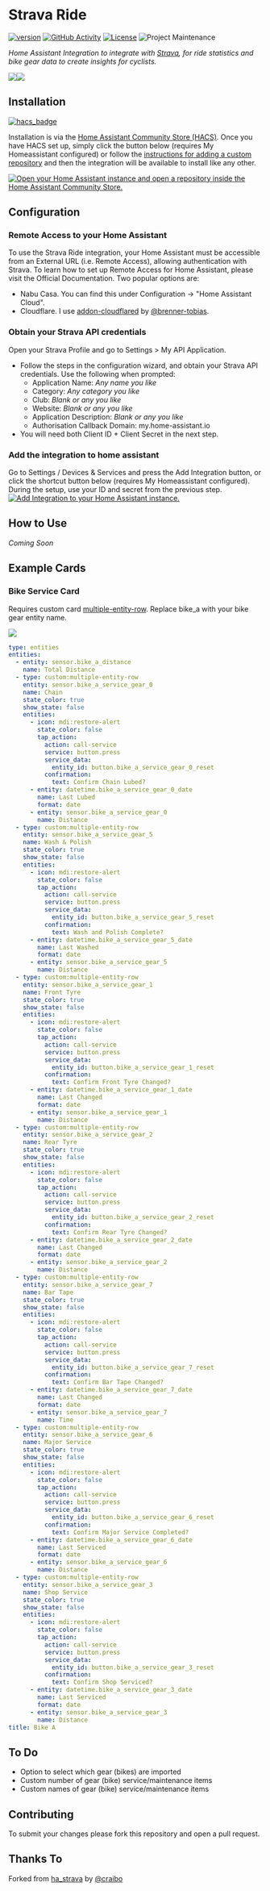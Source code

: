 # Strava Ride

[![version](https://img.shields.io/github/manifest-json/v/tonymyatt/strava_ride?filename=custom_components%2Fstrava_ride%2Fmanifest.json&label=latest&color=slateblue)](https://github.com/tonymyatt/strava_ride/releases/latest)
[![GitHub Activity][commits-shield]][commits]
[![License][license-shield]](LICENSE)
![Project Maintenance][maintenance-shield]

_Home Assistant Integration to integrate with [Strava][strava_ride], for ride statistics and bike gear data to create insights for cyclists._

<img src="https://raw.githubusercontent.com/tonymyatt/strava_ride/main/image/statistics-sensors.PNG"><img src="https://raw.githubusercontent.com/tonymyatt/strava_ride/main/image/gear-sensors.PNG">

## Installation

[![hacs_badge](https://img.shields.io/badge/HACS-Custom-orange.svg)](https://github.com/hacs/integration)

Installation is via the [Home Assistant Community Store (HACS)](https://hacs.xyz/). Once you have HACS set up, simply click the button below (requires My Homeassistant configured) or follow the [instructions for adding a custom
repository](https://hacs.xyz/docs/faq/custom_repositories) and then the integration will be available to install like any other.

[![Open your Home Assistant instance and open a repository inside the Home Assistant Community Store.](https://my.home-assistant.io/badges/hacs_repository.svg)](https://my.home-assistant.io/redirect/hacs_repository/?owner=tonymyatt&repository=strava_ride&category=integration)

## Configuration

### Remote Access to your Home Assistant
To use the Strava Ride integration, your Home Assistant must be accessible from an External URL (i.e. Remote Access), allowing authentication with Strava. To learn how to set up Remote Access for Home Assistant, please visit the Official Documentation. Two popular options are: 
- Nabu Casa. You can find this under Configuration -> "Home Assistant Cloud".
- Cloudflare. I use [addon-cloudflared](https://github.com/brenner-tobias/addon-cloudflared) by [@brenner-tobias](https://github.com/brenner-tobias).

### Obtain your Strava API credentials
Open your Strava Profile and go to Settings > My API Application.
- Follow the steps in the configuration wizard, and obtain your Strava API credentials. Use the following when prompted:
  - Application Name: *Any name you like*
  - Category: *Any category you like*
  - Club: *Blank or any you like*
  - Website: *Blank or any you like*
  - Application Description: *Blank or any you like*
  - Authorisation Callback Domain: my.home-assistant.io
- You will need both Client ID + Client Secret in the next step.

### Add the integration to home assistant
Go to Settings / Devices & Services and press the Add Integration button, or click the shortcut button below (requires My Homeassistant configured).
During the setup, use your ID and secret from the previous step.
[![Add Integration to your Home Assistant
instance.](https://my.home-assistant.io/badges/config_flow_start.svg)](https://my.home-assistant.io/redirect/config_flow_start/?domain=strava_ride)

## How to Use

*Coming Soon*

## Example Cards

### Bike Service Card
Requires custom card [multiple-entity-row](https://github.com/benct/lovelace-multiple-entity-row). Replace bike_a with your bike gear entity name.

<img src="https://raw.githubusercontent.com/tonymyatt/strava_ride/main/image/gear-bike-example.PNG">

```yaml
type: entities
entities:
  - entity: sensor.bike_a_distance
    name: Total Distance
  - type: custom:multiple-entity-row
    entity: sensor.bike_a_service_gear_0
    name: Chain
    state_color: true
    show_state: false
    entities:
      - icon: mdi:restore-alert
        state_color: false
        tap_action:
          action: call-service
          service: button.press
          service_data:
            entity_id: button.bike_a_service_gear_0_reset
          confirmation:
            text: Confirm Chain Lubed?
      - entity: datetime.bike_a_service_gear_0_date
        name: Last Lubed
        format: date
      - entity: sensor.bike_a_service_gear_0
        name: Distance
  - type: custom:multiple-entity-row
    entity: sensor.bike_a_service_gear_5
    name: Wash & Polish
    state_color: true
    show_state: false
    entities:
      - icon: mdi:restore-alert
        state_color: false
        tap_action:
          action: call-service
          service: button.press
          service_data:
            entity_id: button.bike_a_service_gear_5_reset
          confirmation:
            text: Wash and Polish Complete?
      - entity: datetime.bike_a_service_gear_5_date
        name: Last Washed
        format: date
      - entity: sensor.bike_a_service_gear_5
        name: Distance
  - type: custom:multiple-entity-row
    entity: sensor.bike_a_service_gear_1
    name: Front Tyre
    state_color: true
    show_state: false
    entities:
      - icon: mdi:restore-alert
        state_color: false
        tap_action:
          action: call-service
          service: button.press
          service_data:
            entity_id: button.bike_a_service_gear_1_reset
          confirmation:
            text: Confirm Front Tyre Changed?
      - entity: datetime.bike_a_service_gear_1_date
        name: Last Changed
        format: date
      - entity: sensor.bike_a_service_gear_1
        name: Distance
  - type: custom:multiple-entity-row
    entity: sensor.bike_a_service_gear_2
    name: Rear Tyre
    state_color: true
    show_state: false
    entities:
      - icon: mdi:restore-alert
        state_color: false
        tap_action:
          action: call-service
          service: button.press
          service_data:
            entity_id: button.bike_a_service_gear_2_reset
          confirmation:
            text: Confirm Rear Tyre Changed?
      - entity: datetime.bike_a_service_gear_2_date
        name: Last Changed
        format: date
      - entity: sensor.bike_a_service_gear_2
        name: Distance
  - type: custom:multiple-entity-row
    entity: sensor.bike_a_service_gear_7
    name: Bar Tape
    state_color: true
    show_state: false
    entities:
      - icon: mdi:restore-alert
        state_color: false
        tap_action:
          action: call-service
          service: button.press
          service_data:
            entity_id: button.bike_a_service_gear_7_reset
          confirmation:
            text: Confirm Bar Tape Changed?
      - entity: datetime.bike_a_service_gear_7_date
        name: Last Changed
        format: date
      - entity: sensor.bike_a_service_gear_7
        name: Time
  - type: custom:multiple-entity-row
    entity: sensor.bike_a_service_gear_6
    name: Major Service
    state_color: true
    show_state: false
    entities:
      - icon: mdi:restore-alert
        state_color: false
        tap_action:
          action: call-service
          service: button.press
          service_data:
            entity_id: button.bike_a_service_gear_6_reset
          confirmation:
            text: Confirm Major Service Completed?
      - entity: datetime.bike_a_service_gear_6_date
        name: Last Serviced
        format: date
      - entity: sensor.bike_a_service_gear_6
        name: Distance
  - type: custom:multiple-entity-row
    entity: sensor.bike_a_service_gear_3
    name: Shop Service
    state_color: true
    show_state: false
    entities:
      - icon: mdi:restore-alert
        state_color: false
        tap_action:
          action: call-service
          service: button.press
          service_data:
            entity_id: button.bike_a_service_gear_3_reset
          confirmation:
            text: Confirm Shop Serviced?
      - entity: datetime.bike_a_service_gear_3_date
        name: Last Serviced
        format: date
      - entity: sensor.bike_a_service_gear_3
        name: Distance
title: Bike A

```

## To Do

- Option to select which gear (bikes) are imported
- Custom number of gear (bike) service/maintenance items
- Custom names of gear (bike) service/maintenance items

## Contributing

To submit your changes please fork this repository and open a pull request. 

## Thanks To

Forked from [ha_strava](https://github.com/craibo/ha_strava) by [@craibo](https://github.com/craibo)

[strava_ride]: https://www.strava.com/login
[commits-shield]: https://img.shields.io/github/commit-activity/y/tonymyatt/strava_ride.svg?plastic
[commits]: https://github.com/tonymyatt/strava_ride/commits/main
[license-shield]: https://img.shields.io/github/license/tonymyatt/strava_ride.svg?plastic
[maintenance-shield]: https://img.shields.io/badge/maintainer-tonymyatt-blue.svg?plastic
